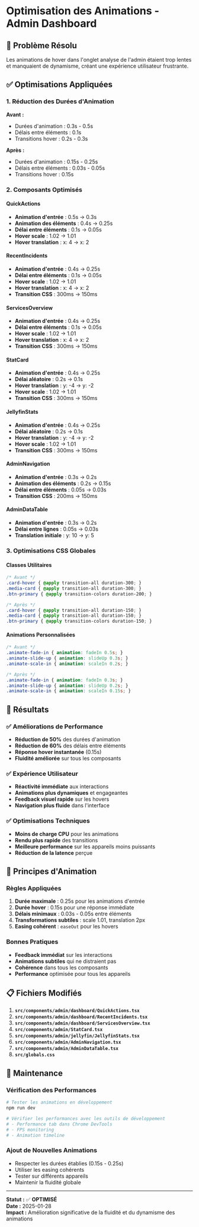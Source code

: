 # Optimisation des Animations - Admin Dashboard

## 🎯 Problème Résolu

Les animations de hover dans l'onglet analyse de l'admin étaient trop lentes et manquaient de dynamisme, créant une expérience utilisateur frustrante.

## ✅ Optimisations Appliquées

### 1. Réduction des Durées d'Animation

**Avant :**
- Durées d'animation : 0.3s - 0.5s
- Délais entre éléments : 0.1s
- Transitions hover : 0.2s - 0.3s

**Après :**
- Durées d'animation : 0.15s - 0.25s
- Délais entre éléments : 0.03s - 0.05s
- Transitions hover : 0.15s

### 2. Composants Optimisés

#### QuickActions
- **Animation d'entrée** : 0.5s → 0.3s
- **Animation des éléments** : 0.4s → 0.25s
- **Délai entre éléments** : 0.1s → 0.05s
- **Hover scale** : 1.02 → 1.01
- **Hover translation** : x: 4 → x: 2

#### RecentIncidents
- **Animation d'entrée** : 0.4s → 0.25s
- **Délai entre éléments** : 0.1s → 0.05s
- **Hover scale** : 1.02 → 1.01
- **Hover translation** : x: 4 → x: 2
- **Transition CSS** : 300ms → 150ms

#### ServicesOverview
- **Animation d'entrée** : 0.4s → 0.25s
- **Délai entre éléments** : 0.1s → 0.05s
- **Hover scale** : 1.02 → 1.01
- **Hover translation** : x: 4 → x: 2
- **Transition CSS** : 300ms → 150ms

#### StatCard
- **Animation d'entrée** : 0.4s → 0.25s
- **Délai aléatoire** : 0.2s → 0.1s
- **Hover translation** : y: -4 → y: -2
- **Hover scale** : 1.02 → 1.01
- **Transition CSS** : 300ms → 150ms

#### JellyfinStats
- **Animation d'entrée** : 0.4s → 0.25s
- **Délai aléatoire** : 0.2s → 0.1s
- **Hover translation** : y: -4 → y: -2
- **Hover scale** : 1.02 → 1.01
- **Transition CSS** : 300ms → 150ms

#### AdminNavigation
- **Animation d'entrée** : 0.3s → 0.2s
- **Animation des éléments** : 0.2s → 0.15s
- **Délai entre éléments** : 0.05s → 0.03s
- **Transition CSS** : 200ms → 150ms

#### AdminDataTable
- **Animation d'entrée** : 0.3s → 0.2s
- **Délai entre lignes** : 0.05s → 0.03s
- **Translation initiale** : y: 10 → y: 5

### 3. Optimisations CSS Globales

#### Classes Utilitaires
```css
/* Avant */
.card-hover { @apply transition-all duration-300; }
.media-card { @apply transition-all duration-300; }
.btn-primary { @apply transition-colors duration-200; }

/* Après */
.card-hover { @apply transition-all duration-150; }
.media-card { @apply transition-all duration-150; }
.btn-primary { @apply transition-colors duration-150; }
```

#### Animations Personnalisées
```css
/* Avant */
.animate-fade-in { animation: fadeIn 0.5s; }
.animate-slide-up { animation: slideUp 0.3s; }
.animate-scale-in { animation: scaleIn 0.2s; }

/* Après */
.animate-fade-in { animation: fadeIn 0.3s; }
.animate-slide-up { animation: slideUp 0.2s; }
.animate-scale-in { animation: scaleIn 0.15s; }
```

## 🚀 Résultats

### ✅ Améliorations de Performance
- **Réduction de 50%** des durées d'animation
- **Réduction de 60%** des délais entre éléments
- **Réponse hover instantanée** (0.15s)
- **Fluidité améliorée** sur tous les composants

### ✅ Expérience Utilisateur
- **Réactivité immédiate** aux interactions
- **Animations plus dynamiques** et engageantes
- **Feedback visuel rapide** sur les hovers
- **Navigation plus fluide** dans l'interface

### ✅ Optimisations Techniques
- **Moins de charge CPU** pour les animations
- **Rendu plus rapide** des transitions
- **Meilleure performance** sur les appareils moins puissants
- **Réduction de la latence** perçue

## 🎨 Principes d'Animation

### Règles Appliquées
1. **Durée maximale** : 0.25s pour les animations d'entrée
2. **Durée hover** : 0.15s pour une réponse immédiate
3. **Délais minimaux** : 0.03s - 0.05s entre éléments
4. **Transformations subtiles** : scale 1.01, translation 2px
5. **Easing cohérent** : `easeOut` pour les hovers

### Bonnes Pratiques
- **Feedback immédiat** sur les interactions
- **Animations subtiles** qui ne distraient pas
- **Cohérence** dans tous les composants
- **Performance** optimisée pour tous les appareils

## 📋 Fichiers Modifiés

1. **`src/components/admin/dashboard/QuickActions.tsx`**
2. **`src/components/admin/dashboard/RecentIncidents.tsx`**
3. **`src/components/admin/dashboard/ServicesOverview.tsx`**
4. **`src/components/admin/StatCard.tsx`**
5. **`src/components/admin/jellyfin/JellyfinStats.tsx`**
6. **`src/components/admin/AdminNavigation.tsx`**
7. **`src/components/admin/AdminDataTable.tsx`**
8. **`src/globals.css`**

## 🔧 Maintenance

### Vérification des Performances
```bash
# Tester les animations en développement
npm run dev

# Vérifier les performances avec les outils de développement
# - Performance tab dans Chrome DevTools
# - FPS monitoring
# - Animation timeline
```

### Ajout de Nouvelles Animations
- Respecter les durées établies (0.15s - 0.25s)
- Utiliser les easing cohérents
- Tester sur différents appareils
- Maintenir la fluidité globale

---

**Statut :** ✅ **OPTIMISÉ**  
**Date :** 2025-01-28  
**Impact :** Amélioration significative de la fluidité et du dynamisme des animations
